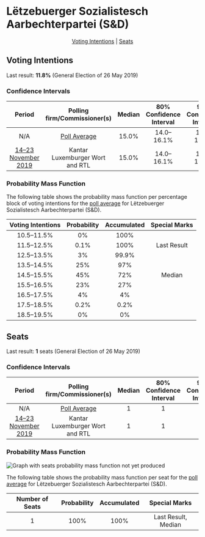 # Lëtzebuerger Sozialistesch Aarbechterpartei (S&D)

<p align="center"><a href="#voting-intentions">Voting Intentions</a> | <a href="#seats">Seats</a></p>

## Voting Intentions

Last result: **11.8%** (General Election of 26 May 2019)

### Confidence Intervals

| Period     | Polling firm/Commissioner(s) | Median | 80% Confidence Interval | 90% Confidence Interval | 95% Confidence Interval | 99% Confidence Interval |
|:----------:|:----------------:|:-----------:|:-----------------------:|:-----------------------:|:-----------------------:|:-----------------------:|
| N/A | [Poll Average](average.html) | 15.0% | 14.0–16.1% | 13.7–16.4% | 13.5–16.7% | 13.0–17.2% |
| [14–23 November 2019](2019-11-23-Kantar.html) | Kantar <br> Luxemburger Wort and RTL | 15.0% | 14.0–16.1% | 13.7–16.4% | 13.5–16.7% | 13.0–17.3% |

### Probability Mass Function

The following table shows the probability mass function per percentage block of voting intentions for the [poll average](average.html) for Lëtzebuerger Sozialistesch Aarbechterpartei (S&D).

| Voting Intentions | Probability | Accumulated | Special Marks |
|:-----------------:|:-----------:|:-----------:|:-------------:|
| 10.5–11.5% | 0% | 100% |  |
| 11.5–12.5% | 0.1% | 100% | Last Result |
| 12.5–13.5% | 3% | 99.9% |  |
| 13.5–14.5% | 25% | 97% |  |
| 14.5–15.5% | 45% | 72% | Median |
| 15.5–16.5% | 23% | 27% |  |
| 16.5–17.5% | 4% | 4% |  |
| 17.5–18.5% | 0.2% | 0.2% |  |
| 18.5–19.5% | 0% | 0% |  |


## Seats

Last result: **1** seats (General Election of 26 May 2019)

### Confidence Intervals

| Period     | Polling firm/Commissioner(s) | Median | 80% Confidence Interval | 90% Confidence Interval | 95% Confidence Interval | 99% Confidence Interval |
|:----------:|:----------------:|:------:|:-----------------------:|:-----------------------:|:-----------------------:|:-----------------------:|
| N/A | [Poll Average](average.html) | 1 | 1 | 1 | 1 | 1 |
| [14–23 November 2019](2019-11-23-Kantar.html) | Kantar <br> Luxemburger Wort and RTL | 1 | 1 | 1 | 1 | 1 |

### Probability Mass Function

![Graph with seats probability mass function not yet produced](average-seats-pmf-lëtzebuergersozialisteschaarbechterparteisd.png "Seats Probability Mass Function")

The following table shows the probability mass function per seat for the [poll average](average.html) for Lëtzebuerger Sozialistesch Aarbechterpartei (S&D).

| Number of Seats | Probability | Accumulated | Special Marks |
|:---------------:|:-----------:|:-----------:|:-------------:|
| 1 | 100% | 100% | Last Result, Median |


